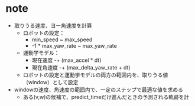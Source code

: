 # note
- 取りうる速度、ヨー角速度を計算
    - ロボットの設定：
        - min_speed ~ max_speed
        - -1 * max_yaw_rate ~ max_yaw_rate
    - 運動学モデル：
        - 現在速度 -+ (max_accel * dt)
        - 現在角速度 -+ (max_delta_yaw_rate + dt)
    - ロボットの設定と運動学モデルの両方の範囲内を、取りうる値（window）として設定
- windowの速度、角速度の範囲内で、一定のステップで最適な値を求める
    - ある(v,w)の候補で、predict_timeだけ進んだときの予測される軌跡を計